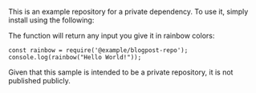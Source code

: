 This is an example repository for a private dependency. To use it, simply install using the following:

The function will return any input you give it in rainbow colors:

```
const rainbow = require('@example/blogpost-repo');
console.log(rainbow("Hello World!"));
```

Given that this sample is intended to be a private
repository, it is not published publicly.